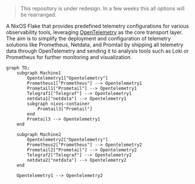 > This repository is under redesign. In a few weeks this all options will be
> rearranged.

A NixOS Flake that provides predefined telemetry configurations for various
observability tools, leveraging
[OpenTelemetry](https://opentelemetry.io/docs/collector/) as the core transport
layer. The aim is to simplify the deployment and configuration of telemetry
solutions like Prometheus, Netdata, and Promtail by shipping all telemetry data
through OpenTelemetry and sending it to analysis tools such as Loki or
Prometheus for further monitoring and visualization.

```mermaid
graph TD;
    subgraph Machine1
        Opentelemetry1["Opentelemetry"]
        Prometheus1["Prometheus"] --> Opentelemetry1
        Prometail1["Prometail"] --> Opentelemetry1
        Telegraf1["Telegraf"] --> Opentelemetry1
        netdata1["netdata"] --> Opentelemetry1
        subgraph nixos-container
            Promtail3["Promtail"]
        end
        Promtail3 --> Opentelemetry1
    end

    subgraph Machine2
        Opentelemetry2["Opentelemetry"]
        Prometheus2["Prometheus"] --> Opentelemetry2
        Prometail2["Prometail"] --> Opentelemetry2
        Telegraf2["Telegraf"] --> Opentelemetry2
        netdata2["netdata"] --> Opentelemetry2
    end

    Opentelemetry1 --> Opentelemetry2
```
